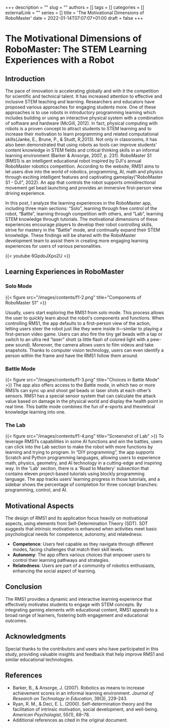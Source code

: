 +++ 
description = ""
slug = ""
authors = []
tags = []
categories = []
externalLink = ""
series = []
title = 'The Motivational Dimensions of RoboMaster'
date = 2022-01-14T07:07:07+01:00
draft = false
+++
# The Motivational Dimensions of RoboMaster: The STEM Learning Experiences with a Robot


## Introduction

The pace of innovation is accelerating globally and with it the competition for scientific and technical talent. It has increased attention to effective and inclusive STEM teaching and learning. Researchers and educators have proposed various approaches for engaging students more. One of these approaches is to use robots in introductory programming learning which includes building or using an interactive physical system with a combination of software and hardware (McGill, 2012). In fact, physical computing with robots is a proven concept to attract students to STEM learning and to increase their motivation to learn programming and related computational skills(Janke, E., Brune, P., & Studt, R,2013). Not only in classrooms, it has also been demonstrated that using robots as tools can improve students’ content knowledge in STEM fields and critical thinking skills in an informal learning environment (Barker & Ansorge, 2007, p. 231). RoboMaster S1 (RMS1) is an intelligent educational robot inspired by DJI's annual RoboMaster robotics competition. According to the website, RMS1 aims to let users dive into the world of robotics, programming, AI, math and physics through exciting intelligent features and captivating gameplay("RoboMaster S1 - DJI", 2022). An app that controls the robot supports omnidirectional movement gel bead launching and provides an immersive first-person view driving experience.


In this post, I analyze the learning experiences in the RoboMaster app, including three main sections: “Solo”, learning through free control of the robot, “Battle”, learning through competition with others, and “Lab”, learning STEM knowledge through tutorials. The motivational dimensions of these experiences encourage players to develop their robot controlling skills, strive for mastery in the "Battle" mode, and continually expand their STEM knowledge. These findings will be shared with the RoboMaster development team to assist them in creating more engaging learning experiences for users of various personalities.


{{< youtube 6GpdoJXpo2U >}}

## Learning Experiences in RoboMaster

### Solo Mode

{{< figure src="/images/contents/f1-2.png" title="Components of RoboMaster S1" >}}

Usually, users start exploring the RMS1 from solo mode. This process allows the user to quickly learn about the robot's components and functions. When controlling RMS1, the app defaults to a first-person view of the action, letting users steer the robot just like they were inside it—similar to playing a first-person video game. Users can also fire the tiny gel beads with a tap or switch to an ultra red “laser” shott (a little flash of colored light with a pew-pew sound). Moreover, the camera allows users to film videos and take snapshots. Thanks to computer vision technology, users can even identify a person within the frame and have the RMS1 follow them around.


### Battle Mode

{{< figure src="/images/contents/f1-3.png" title="Choices in Battle Mode" >}}
The app also offers access to the Battle mode, in which two or more RMS1s can sync up and shoot gel beads or laser shots at each other’s sensors. RMS1 has a special sensor system that can calculate the attack value based on damage in the physical world and display the health point in real time. This battle mode combines the fun of e-sports and theoretical knowledge learning into one.


### The Lab
{{< figure src="/images/contents/f1-4.png" title="Screenshot of Lab" >}}
To leverage RMS1’s capabilities in some AI functions and win the battles, users can click into the Lab section to make the robot with more functions by learning and trying to program. In “DIY programming”, the app supports Scratch and Python programming languages, allowing users to experience math, physics, geometry, and AI technology in a cutting-edge and inspiring way. In the 'Lab' section, there is a 'Road to Mastery' subsection that contains eleven project-based tutorials using  blockly programming language. The app tracks users’ learning progress in those tutorials, and a sidebar shows the percentage of completion for three concept branches: programming, control, and AI.


## Motivational Aspects

The design of RMS1 and its application focus heavily on motivational aspects, using elements from Self-Determination Theory (SDT). SDT suggests that intrinsic motivation is enhanced when activities meet basic psychological needs for competence, autonomy, and relatedness:

- **Competence**: Users feel capable as they navigate through different modes, facing challenges that match their skill levels.
- **Autonomy**: The app offers various choices that empower users to control their learning pathways and strategies.
- **Relatedness**: Users are part of a community of robotics enthusiasts, enhancing the social aspect of learning.

## Conclusion

The RMS1 provides a dynamic and interactive learning experience that effectively motivates students to engage with STEM concepts. By integrating gaming elements with educational content, RMS1 appeals to a broad range of learners, fostering both engagement and educational outcomes.

## Acknowledgments

Special thanks to the contributors and users who have participated in this study, providing valuable insights and feedback that help improve RMS1 and similar educational technologies.

## References

- Barker, B., & Ansorge, J. (2007). Robotics as means to increase achievement scores in an informal learning environment. *Journal of Research on Technology in Education*, 39(3), 229-243.
- Ryan, R. M., & Deci, E. L. (2000). Self-determination theory and the facilitation of intrinsic motivation, social development, and well-being. *American Psychologist*, 55(1), 68–78.
- Additional references as cited in the original document.